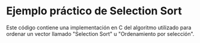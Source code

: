 # Ejemplo práctico de Selection Sort
Este código contiene una implementación en C del algoritmo utilizado para ordenar un vector llamado "Selection Sort" u "Ordenamiento por selección".